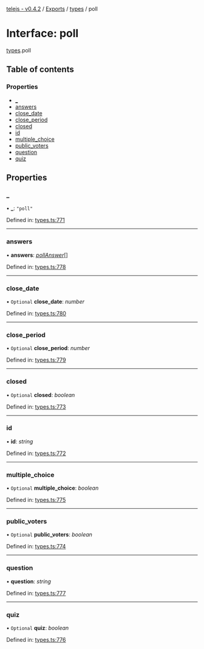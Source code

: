 [telejs - v0.4.2](../README.md) / [Exports](../modules.md) / [types](../modules/types.md) / poll

# Interface: poll

[types](../modules/types.md).poll

## Table of contents

### Properties

- [\_](types.poll.md#_)
- [answers](types.poll.md#answers)
- [close\_date](types.poll.md#close_date)
- [close\_period](types.poll.md#close_period)
- [closed](types.poll.md#closed)
- [id](types.poll.md#id)
- [multiple\_choice](types.poll.md#multiple_choice)
- [public\_voters](types.poll.md#public_voters)
- [question](types.poll.md#question)
- [quiz](types.poll.md#quiz)

## Properties

### \_

• **\_**: ``"poll"``

Defined in: [types.ts:771](https://github.com/telejs/telejs/blob/64a8dcf/src/types.ts#L771)

___

### answers

• **answers**: [*pollAnswer*](types.pollanswer.md)[]

Defined in: [types.ts:778](https://github.com/telejs/telejs/blob/64a8dcf/src/types.ts#L778)

___

### close\_date

• `Optional` **close\_date**: *number*

Defined in: [types.ts:780](https://github.com/telejs/telejs/blob/64a8dcf/src/types.ts#L780)

___

### close\_period

• `Optional` **close\_period**: *number*

Defined in: [types.ts:779](https://github.com/telejs/telejs/blob/64a8dcf/src/types.ts#L779)

___

### closed

• `Optional` **closed**: *boolean*

Defined in: [types.ts:773](https://github.com/telejs/telejs/blob/64a8dcf/src/types.ts#L773)

___

### id

• **id**: *string*

Defined in: [types.ts:772](https://github.com/telejs/telejs/blob/64a8dcf/src/types.ts#L772)

___

### multiple\_choice

• `Optional` **multiple\_choice**: *boolean*

Defined in: [types.ts:775](https://github.com/telejs/telejs/blob/64a8dcf/src/types.ts#L775)

___

### public\_voters

• `Optional` **public\_voters**: *boolean*

Defined in: [types.ts:774](https://github.com/telejs/telejs/blob/64a8dcf/src/types.ts#L774)

___

### question

• **question**: *string*

Defined in: [types.ts:777](https://github.com/telejs/telejs/blob/64a8dcf/src/types.ts#L777)

___

### quiz

• `Optional` **quiz**: *boolean*

Defined in: [types.ts:776](https://github.com/telejs/telejs/blob/64a8dcf/src/types.ts#L776)
